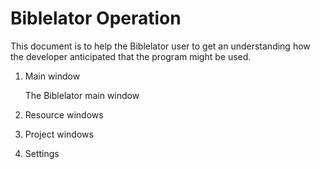 Biblelator Operation
====================

This document is to help the Biblelator user to get an understanding how the developer
    anticipated that the program might be used.


1. Main window

    The Biblelator main window


2. Resource windows
3. Project windows
4. Settings